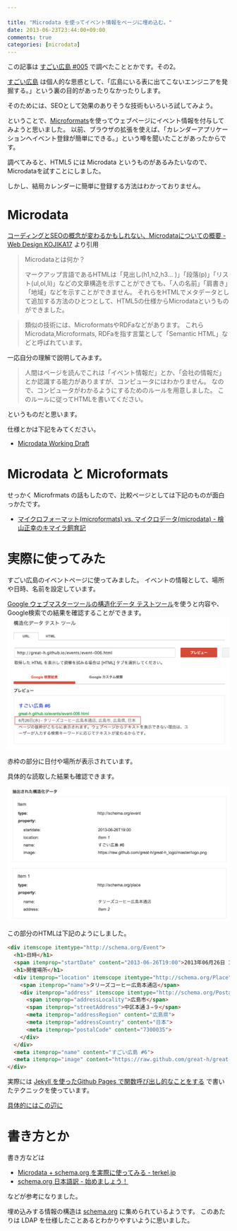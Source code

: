 ```yaml
---

title: "Microdata を使ってイベント情報をページに埋め込む。"
date: 2013-06-23T23:44:00+09:00
comments: true
categories: [microdata]
---
```


この記事は [すごい広島 #005](http://great-h.github.io/events/event-005.html) で調べたこととかです。その2。

[すごい広島](http://great-h.github.io) は個人的な思惑として、「広島にいる表に出てこないエンジニアを発掘する。」という裏の目的があったりなかったりします。

そのためには、SEOとして効果のありそうな技術もいろいろ試してみよう。

ということで、[Microformats](http://microformats.org/)を使ってウェブページにイベント情報を付与してみようと思いました。
以前、ブラウザの拡張を使えば、「カレンダーアプリケーションへイベント登録が簡単にできる。」という噂を聞いたことがあったからです。

調べてみると、HTML5 には Microdata というものがあるみたいなので、Microdataを試すことにしました。

しかし、結局カレンダーに簡単に登録する方法はわかっておりません。

# Microdata

[コーディングとSEOの概念が変わるかもしれない、Microdataについての概要 - Web Design KOJIKA17](http://kojika17.com/2011/06/summary-of-microdata.html) より引用

> Microdataとは何か？
>
> マークアップ言語であるHTMLは「見出し(h1,h2,h3... )」「段落(p)」「リスト(ul,ol,li)」などの文章構造を示すことができても、「人の名前」「肩書き」「地域」などを示すことができません。
> それらをHTMLでメタデータとして追加する方法のひとつとして、HTML5の仕様からMicrodataというものができました。

> 類似の技術には、MicroformatsやRDFaなどがあります。
> これらMicrodata,Microformats, RDFaを指す言葉として「Semantic HTML」などと呼ばれています。

一応自分の理解で説明してみます。

> 人間はページを読んでこれは「イベント情報だ」とか、「会社の情報だ」とか認識する能力がありますが、コンピュータにはわかりません。
> なので、コンピュータがわかるようにするためのルールを用意しました。
> このルールに従ってHTMLを書いてください。

というものだと思います。

仕様とかは下記をみてください。

* [Microdata Working Draft](http://www.w3.org/TR/microdata/)

# Microdata と Microformats

せっかく  Microfrmats の話もしたので、比較ページとしては下記のものが面白っかたです。

* [マイクロフォーマット(microformats) vs. マイクロデータ(microdata) - 檜山正幸のキマイラ飼育記](http://d.hatena.ne.jp/m-hiyama/20100412/1271032800)

# 実際に使ってみた

すごい広島のイベントページに使ってみました。
イベントの情報として、場所や日時、名前を設定しています。

[Google ウェブマスターツールの構造化データ テストツール](http://www.google.com/webmasters/tools/richsnippets?q=http%3A%2F%2Fgreat-h.github.io%2Fevents%2Fevent-004.html)を使うと内容や、Google検索での結果を確認することができます。
![構造化データテストツールの結果](/images/20130623-sample.png)

赤枠の部分に日付や場所が表示されています。

具体的な読取した結果も確認できます。

![サイトプロパティ](/images/20130623-result.png)

この部分のHTMLは下記のようにしました。

```html
<div itemscope itemtype="http://schema.org/Event">
  <h1>日時</h1>
  <span itemprop="startDate" content="2013-06-26T19:00">2013年06月26日 19:00</span>
  <h1>開催場所</h1>
  <div itemprop="location" itemscope itemtype="http://schema.org/Place">
    <span itemprop="name">タリーズコーヒー広島本通店</span>
    <div itemprop="address" itemscope itemtype="http://schema.org/PostalAddress">
      <span itemprop="addressLocality">広島市</span>
      <span itemprop="streetAddress">中区本通３−９</span>
      <meta itemprop="addressRegion" content="広島県">
      <meta itemprop="addressCountry" content="日本">
      <meta itemprop="postalCode" content="7300035">
    </div>
  </div>
  <meta itemprop="name" content="すごい広島 #6">
  <meta itemprop="image" content="https://raw.github.com/great-h/great-h_logo/master/logo.png">
</div>
```

実際には [Jekyll を使ったGithub Pages で関数呼び出し的なことをする](/blog/2013/06/19/jekyll-on-function/) で書いたテクニックを使っています。

[具体的にはこの辺に](https://github.com/great-h/great-h.github.io/blob/e264ccad9733ec534ef63f43b2aa551943173afc/_layouts/event.html)

# 書き方とか

書き方などは

* [Microdata + schema.org を実際に使ってみる - terkel.jp](http://terkel.jp/archives/2011/08/microdata-and-schema-org/) 
* [schema.org 日本語訳 - 始めましょう！](http://schema-ja.appspot.com/docs/gs.html)

などが参考になりました。

埋め込みする情報の構造は [schema.org](http://schema.org/) に集められているようです。
このあたりは LDAP を仕様したことあるとわかりやすいように思いました。
